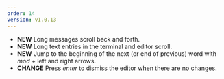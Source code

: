 ```yaml
---
order: 14
version: v1.0.13
---
```

- **NEW** Long messages scroll back and forth.
- **NEW** Long text entries in the terminal and editor scroll.
- **NEW** Jump to the beginning of the next (or end of previous) word with _mod_ + left and right arrows.
- **CHANGE** Press _enter_ to dismiss the editor when there are no changes.
